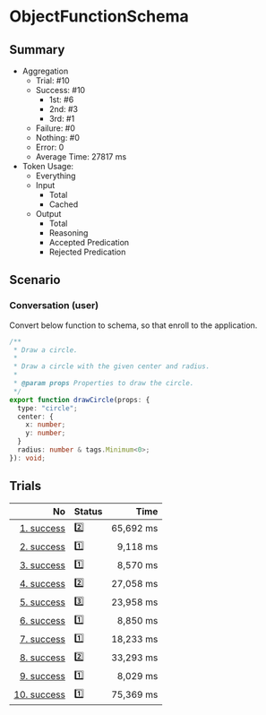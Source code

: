 # ObjectFunctionSchema
## Summary
  - Aggregation
    - Trial: #10
    - Success: #10
      - 1st: #6
      - 2nd: #3
      - 3rd: #1
    - Failure: #0
    - Nothing: #0
    - Error: 0
    - Average Time: 27817 ms
  - Token Usage:
    - Everything
    - Input
      - Total
      - Cached
    - Output
      - Total
      - Reasoning
      - Accepted Predication
      - Rejected Predication

## Scenario
### Conversation (user)
Convert below function to schema, so that enroll to the application.

```ts
/**
 * Draw a circle.
 *
 * Draw a circle with the given center and radius.
 *
 * @param props Properties to draw the circle.
 */
export function drawCircle(props: {
  type: "circle";
  center: {
    x: number;
    y: number;
  }
  radius: number & tags.Minimum<0>;
}): void;
```

## Trials
No | Status | Time
---:|:-------|------:
[1. success](./trials/1.success.json) | 2️⃣ | 65,692 ms
[2. success](./trials/2.success.json) | 1️⃣ | 9,118 ms
[3. success](./trials/3.success.json) | 1️⃣ | 8,570 ms
[4. success](./trials/4.success.json) | 2️⃣ | 27,058 ms
[5. success](./trials/5.success.json) | 3️⃣ | 23,958 ms
[6. success](./trials/6.success.json) | 1️⃣ | 8,850 ms
[7. success](./trials/7.success.json) | 1️⃣ | 18,233 ms
[8. success](./trials/8.success.json) | 2️⃣ | 33,293 ms
[9. success](./trials/9.success.json) | 1️⃣ | 8,029 ms
[10. success](./trials/10.success.json) | 1️⃣ | 75,369 ms